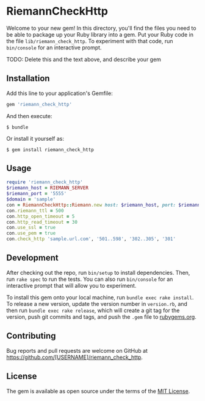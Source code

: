 # RiemannCheckHttp

Welcome to your new gem! In this directory, you'll find the files you need to be able to package up your Ruby library into a gem. Put your Ruby code in the file `lib/riemann_check_http`. To experiment with that code, run `bin/console` for an interactive prompt.

TODO: Delete this and the text above, and describe your gem

## Installation

Add this line to your application's Gemfile:

```ruby
gem 'riemann_check_http'
```

And then execute:

    $ bundle

Or install it yourself as:

    $ gem install riemann_check_http

## Usage

```ruby
require 'riemann_check_http'
$riemann_host = RIEMANN_SERVER
$riemann_port = '5555'
$domain = 'sample'
con = RiemannCheckHttp::Riemann.new host: $riemann_host, port: $riemann_port, domain: $domain
con.riemann_ttl = 500
con.http_open_timeout = 5
con.http_read_timeout = 30
con.use_ssl = true
con.use_pem = true
con.check_http 'sample.url.com', '501..598', '302..305', '301'
```

## Development

After checking out the repo, run `bin/setup` to install dependencies. Then, run `rake spec` to run the tests. You can also run `bin/console` for an interactive prompt that will allow you to experiment.

To install this gem onto your local machine, run `bundle exec rake install`. To release a new version, update the version number in `version.rb`, and then run `bundle exec rake release`, which will create a git tag for the version, push git commits and tags, and push the `.gem` file to [rubygems.org](https://rubygems.org).

## Contributing

Bug reports and pull requests are welcome on GitHub at https://github.com/[USERNAME]/riemann_check_http.


## License

The gem is available as open source under the terms of the [MIT License](http://opensource.org/licenses/MIT).

